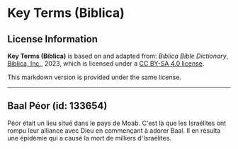 # Key Terms (Biblica)

## License Information

**Key Terms (Biblica)** is based on and adapted from: _Biblica Bible Dictionary_, [Biblica, Inc.](https://www.biblica.com/), 2023, which is licensed under a [CC BY-SA 4.0 license](https://creativecommons.org/licenses/by-sa/4.0/legalcode.en).

This markdown version is provided under the same license.



--------------------------------

## Baal Péor (id: 133654)

Péor était un lieu situé dans le pays de Moab. C'est là que les Israélites ont rompu leur alliance avec Dieu en commençant à adorer Baal. Il en résulta une épidémie qui a causé la mort de milliers d'Israélites.


